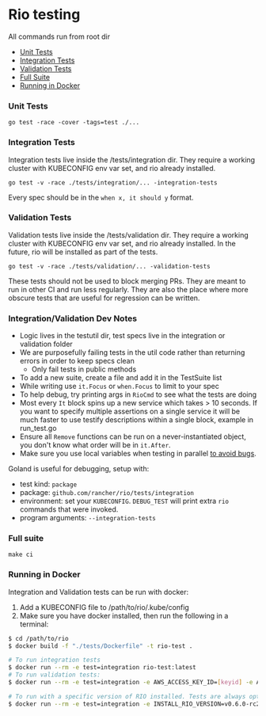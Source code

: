# Rio testing

All commands run from root dir

- [Unit Tests](#unit-tests)
- [Integration Tests](#integration-tests)
- [Validation Tests](#validation-tests)
- [Full Suite](#full-suite)
- [Running in Docker](#running-in-docker)


### Unit Tests

```
go test -race -cover -tags=test ./...
```


### Integration Tests

Integration tests live inside the /tests/integration dir. They require a working cluster with KUBECONFIG env var set, and rio already installed.

```
go test -v -race ./tests/integration/... -integration-tests
```

Every spec should be in the `when x, it should y` format.


### Validation Tests

Validation tests live inside the /tests/validation dir. They require a working cluster with KUBECONFIG env var set, and rio already installed.
In the future, rio will be installed as part of the tests.

```
go test -v -race ./tests/validation/... -validation-tests
```

These tests should not be used to block merging PRs. They are meant to run in other CI and run less regularly. They are also the place where more obscure tests that are useful for regression can be written.

### Integration/Validation Dev Notes

* Logic lives in the testutil dir, test specs live in the integration or validation folder
* We are purposefully failing tests in the util code rather than returning errors in order to keep specs clean
    * Only fail tests in public methods
* To add a new suite, create a file and add it in the TestSuite list
* While writing use `it.Focus` or `when.Focus` to limit to your spec
* To help debug, try printing args in `RioCmd` to see what the tests are doing
* Most every `It` block spins up a new service which takes > 10 seconds. If you want to specify multiple assertions on a single service it will be much faster to use testify descriptions within a single block, example in run_test.go
* Ensure all `Remove` functions can be run on a never-instantiated object, you don't know what order will be in `it.After`.  
* Make sure you use local variables when testing in parallel [to avoid bugs](https://gist.github.com/posener/92a55c4cd441fc5e5e85f27bca008721).

Goland is useful for debugging, setup with:

* test kind: `package`
* package: `github.com/rancher/rio/tests/integration`
* environment: set your `KUBECONFIG`. `DEBUG_TEST` will print extra `rio` commands that were invoked.
* program arguments: `--integration-tests`

### Full suite

```
make ci
```

### Running in Docker
Integration and Validation tests can be run with docker:
1. Add a KUBECONFIG file to /path/to/rio/.kube/config
2. Make sure you have docker installed, then run the following in a terminal:

```bash
$ cd /path/to/rio
$ docker build -f "./tests/Dockerfile" -t rio-test .

# To run integration tests
$ docker run --rm -e test=integration rio-test:latest
# To run validation tests:
$ docker run --rm -e test=integration -e AWS_ACCESS_KEY_ID=[keyid] -e AWS_SECRET_ACCESS_KEY=[secret] -e RIO_ROUTE53_ZONEID=[zoneid] -e RIO_ROUTE53_ZONENAME=[your.zone.name] rio-test:latest

# To run with a specific version of RIO installed. Tests are always optimized for the latest version.
$ docker run --rm -e test=integration -e INSTALL_RIO_VERSION=v0.6.0-rc2 rio-test:latest
```

